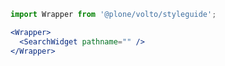 ```jsx noeditor
import Wrapper from '@plone/volto/styleguide';

<Wrapper>
  <SearchWidget pathname="" />
</Wrapper>
```
